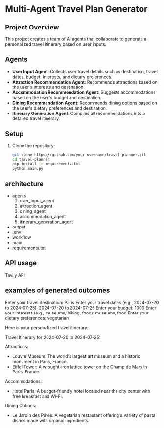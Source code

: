 # Multi-Agent Travel Plan Generator

## Project Overview
This project creates a team of AI agents that collaborate to generate a personalized travel itinerary based on user inputs.

## Agents
- **User Input Agent**: Collects user travel details such as destination, travel dates, budget, interests, and dietary preferences.
- **Attraction Recommendation Agent**: Recommends attractions based on the user's interests and destination.
- **Accommodation Recommendation Agent**: Suggests accommodations based on the user's budget and destination.
- **Dining Recommendation Agent**: Recommends dining options based on the user's dietary preferences and destination.
- **Itinerary Generation Agent**: Compiles all recommendations into a detailed travel itinerary.

## Setup
1. Clone the repository:
   ```bash
   git clone https://github.com/your-username/travel-planner.git
   cd travel-planner
   pip install -r requirements.txt
   python main.py
   

## architecture
- agents
  1. user_input_agent
  2. attraction_agent
  3. dining_agent
  4. accommodation_agent
  5. itinerary_generation_agent
- output
- .env
- workflow
- main
- requirements.txt

## API usage
Tavily API

## examples of generated outcomes
Enter your travel destination: Paris
Enter your travel dates (e.g., 2024-07-20 to 2024-07-25): 2024-07-20 to 2024-07-25
Enter your budget: 1000
Enter your interests (e.g., museums, hiking, food): museums, food
Enter your dietary preferences: vegetarian

Here is your personalized travel itinerary:

Travel Itinerary for 2024-07-20 to 2024-07-25:

Attractions:
- Louvre Museum: The world's largest art museum and a historic monument in Paris, France.
- Eiffel Tower: A wrought-iron lattice tower on the Champ de Mars in Paris, France.

Accommodations:
- Hotel Paris: A budget-friendly hotel located near the city center with free breakfast and Wi-Fi.

Dining Options:
- Le Jardin des Pâtes: A vegetarian restaurant offering a variety of pasta dishes made with organic ingredients.
